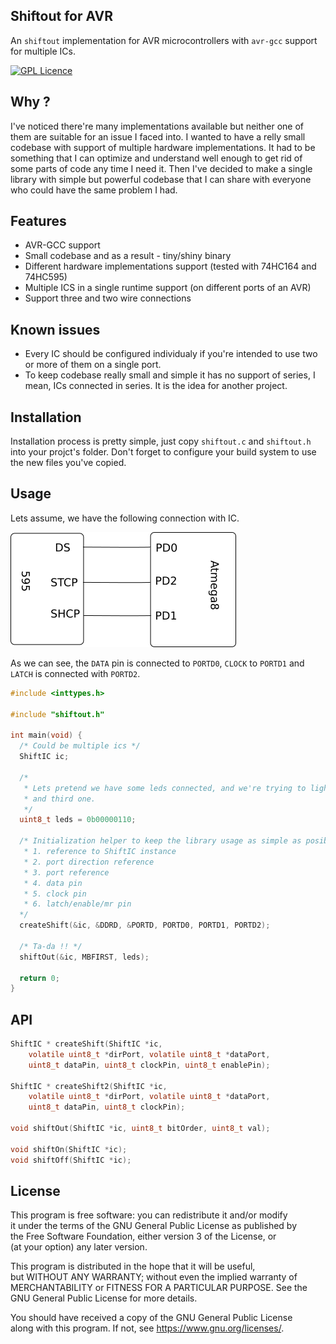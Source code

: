 ## Shiftout for AVR

An `shiftout` implementation for AVR microcontrollers with `avr-gcc` support for multiple ICs.

[![GPL Licence](https://badges.frapsoft.com/os/gpl/gpl.png?v=103)](https://opensource.org/licenses/GPL-3.0/)


## Why ?

I've noticed there're many implementations available but neither one of them are suitable for
an issue I faced into. I wanted to have a relly small codebase with support of multiple hardware implementations. It had to be something that I can optimize and understand well enough to get rid of some parts of code any time I need it. Then I've decided to make a single library with simple but powerful codebase that I can share with everyone who could have the same problem I had.

## Features

  * AVR-GCC support
  * Small codebase and as a result - tiny/shiny binary
  * Different hardware implementations support (tested with 74HC164 and 74HC595)
  * Multiple ICS in a single runtime support (on different ports of an AVR)
  * Support three and two wire connections

## Known issues

  * Every IC should be configured individualy if you're intended to use two or
  more of them on a single port.
  * To keep codebase really small and simple it has no support of series, I mean,
  ICs connected in series. It is the idea for another project.

## Installation

Installation process is pretty simple, just copy `shiftout.c` and `shiftout.h` into your
projct's folder.
Don't forget to configure your build system to use the new files you've copied.

## Usage

Lets assume, we have the following connection with IC.

![595](https://raw.githubusercontent.com/linuxenko/avr-shiftout/dev/schematic/595-pinout.png)


As we can see, the `DATA` pin is connected to `PORTD0`, `CLOCK` to `PORTD1` and 
`LATCH` is connected with `PORTD2`.


```c
#include <inttypes.h>

#include "shiftout.h"

int main(void) {
  /* Could be multiple ics */
  ShiftIC ic;

  /*
   * Lets pretend we have some leds connected, and we're trying to light second
   * and third one.
   */
  uint8_t leds = 0b00000110;

  /* Initialization helper to keep the library usage as simple as posible:
   * 1. reference to ShiftIC instance
   * 2. port direction reference
   * 3. port reference
   * 4. data pin
   * 5. clock pin
   * 6. latch/enable/mr pin
  */
  createShift(&ic, &DDRD, &PORTD, PORTD0, PORTD1, PORTD2);

  /* Ta-da !! */
  shiftOut(&ic, MBFIRST, leds);

  return 0;
}
```


## API

```c
ShiftIC * createShift(ShiftIC *ic,
    volatile uint8_t *dirPort, volatile uint8_t *dataPort,
    uint8_t dataPin, uint8_t clockPin, uint8_t enablePin);

ShiftIC * createShift2(ShiftIC *ic,
    volatile uint8_t *dirPort, volatile uint8_t *dataPort,
    uint8_t dataPin, uint8_t clockPin);

void shiftOut(ShiftIC *ic, uint8_t bitOrder, uint8_t val);

void shiftOn(ShiftIC *ic);
void shiftOff(ShiftIC *ic);
```

## License

  This program is free software: you can redistribute it and/or modify<br>
  it under the terms of the GNU General Public License as published by<br>
  the Free Software Foundation, either version 3 of the License, or<br>
  (at your option) any later version.

  This program is distributed in the hope that it will be useful,<br>
  but WITHOUT ANY WARRANTY; without even the implied warranty of<br>
  MERCHANTABILITY or FITNESS FOR A PARTICULAR PURPOSE.  See the<br>
  GNU General Public License for more details.<br>

  You should have received a copy of the GNU General Public License<br>
  along with this program.  If not, see <https://www.gnu.org/licenses/>.




